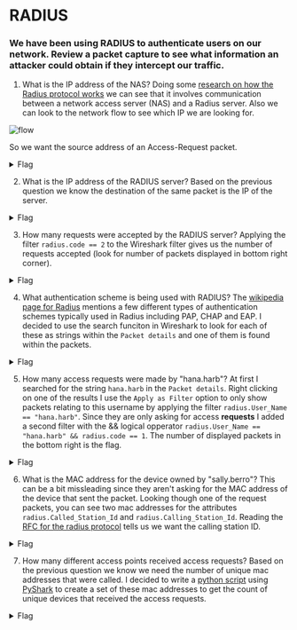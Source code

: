 #  RADIUS

### We have been using RADIUS to authenticate users on our network. Review a packet capture to see what information an attacker could obtain if they intercept our traffic.

1. What is the IP address of the NAS?
Doing some [research on how the Radius protocol works](http://marker.to/0o9gsj) we can see that it involves communication between a network access server (NAS) and a Radius server. Also we can look to the network flow to see which IP we are looking for.

![flow](https://upload.wikimedia.org/wikipedia/commons/5/50/Drawing_RADIUS_1812.svg)

So we want the source address of an Access-Request packet.
<details>
    <summary>Flag</summary>
    
        10.0.252.13
</details>

2. What is the IP address of the RADIUS server?
Based on the previous question we know the destination of the same packet is the IP of the server.
<details>
    <summary>Flag</summary>

        10.0.252.42
</details>

3. How many requests were accepted by the RADIUS server?
Applying the filter `radius.code == 2` to the Wireshark filter gives us the number of requests accepted (look for number of packets displayed in bottom right corner).
<details>
    <summary>Flag</summary>

        84
</details>

4. What authentication scheme is being used with RADIUS?
The [wikipedia page for Radius](http://marker.to/2xT3a5) mentions a few different types of authentication schemes typically used in Radius including  PAP, CHAP and EAP. I decided to use the search funciton in Wireshark to look for each of these as strings within the `Packet details` and one of them is found within the packets.
<details>
    <summary>Flag</summary>

        EAP
</details>

5. How many access requests were made by "hana.harb"?
At first I searched for the string `hana.harb` in the `Packet details`. Right clicking on one of the results I use the `Apply as Filter`  option to only show packets relating to this username by applying the filter `radius.User_Name == "hana.harb"`. Since they are only asking for access **requests** I added a second filter with the && logical opperator `radius.User_Name == "hana.harb" && radius.code == 1`. The number of displayed packets in the bottom right is the flag.
<details>
    <summary>Flag</summary>

        22
</details>

6. What is the MAC address for the device owned by "sally.berro"?
This can be a bit missleading since they aren't asking for the MAC address of the device that sent the packet. Looking though one of the request packets, you can see two mac addresses for the attributes `radius.Called_Station_Id` and `radius.Calling_Station_Id`. Reading the [RFC for the radius protocol](https://tools.ietf.org/html/rfc2865#section-5.31) tells us we want the calling station ID.
<details>
    <summary>Flag</summary>

        30-07-4d-53-77-f5
</details>

7. How many different access points received access requests?
Based on the previous question we know we need the number of unique mac addresses that were called. I decided to write a [python script](radius.py) using [PyShark](https://kiminewt.github.io/pyshark/) to create a set of these mac addresses to get the count of unique devices that received the access requests.
<details>
    <summary>Flag</summary>

        43
</details>
